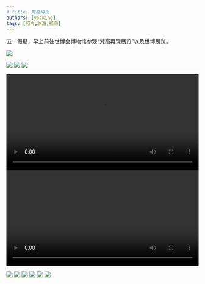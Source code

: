 ```yaml
---
# title: 梵高再现
authors: [yooking]
tags: [照片,旅游,视频]
---
```

五一假期，早上前往世博会博物馆参观“梵高再现展览”以及世博展览。

![](./IMG_9114.JPG)

<!-- truncate -->

![](./IMG_9117.JPG)
![](./IMG_9122.JPG)
![](./IMG_9145.JPG)

<video width="100%" controls src="/video/fan1.mp4"></video>
<video width="100%" controls src="/video/fan2.mp4"></video>

![](IMG_9168.JPG)
![](./IMG_9174.JPG)
![](./IMG_9177.JPG)
![](./IMG_9190.JPG)
![](./IMG_9192.JPG)
![](./IMG_9203.png)
